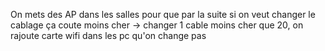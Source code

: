 On mets des AP dans les salles pour que par la suite si on veut changer le cablage ça coute moins cher -> changer 1 cable moins cher que 20, on rajoute carte wifi dans les pc qu'on change pas

